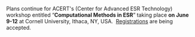 Plans continue for ACERT's (Center for Advanced ESR Technology) workshop
entitled &ldquo;**Computational Methods in ESR**&rdquo; taking place **on June
9-12** at Cornell University, Ithaca, NY, USA. 
[Registrations](http://www.acert.cornell.edu/index_files/Registration_Form_ACERT2015_Workshop.pdf)
are being accepted.
